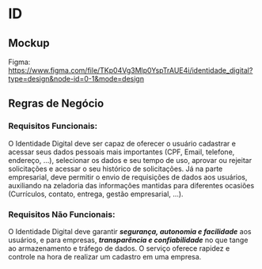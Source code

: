 # ID
## Mockup
Figma: https://www.figma.com/file/TKp04Vg3Mlp0YspTrAUE4i/identidade_digital?type=design&node-id=0-1&mode=design

## Regras de Negócio
### Requisitos Funcionais:
O Identidade Digital deve ser capaz de oferecer o usuário cadastrar e acessar seus dados pessoais mais importantes (CPF, Email, telefone, endereço, ...), selecionar os dados e seu tempo de uso, aprovar ou rejeitar
solicitações e acessar o seu histórico de solicitações.
Já na parte empresarial, deve permitir o envio de requisições de dados aos usuários, auxiliando na zeladoria das informações mantidas para diferentes ocasiões (Currículos, contato, entrega, gestão empresarial, ...).

### Requisitos Não Funcionais:
O Identidade Digital deve garantir *__segurança, autonomia e facilidade__* aos usuários, e para empresas, *__transparência e confiabilidade__* no que tange ao armazenamento e tráfego de dados. O serviço oferece rapidez e controle na
hora de realizar um cadastro em uma empresa.
